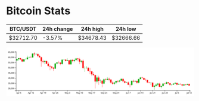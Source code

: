 # Bitcoin Stats

BTC/USDT|24h change|24h high|24h low|
|---|---|---|---|
|$32712.70|-3.57%|$34678.43|$32666.66|

<img src="./chart.svg">

